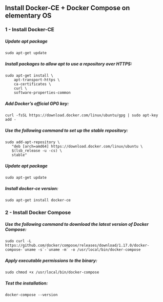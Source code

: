 ## Install Docker-CE + Docker Compose on elementary OS

### 1 - Install Docker-CE

##### <i class="icon-code"></i> Update **apt** package
```{r, engine='bash', count_lines}
sudo apt-get update
```

##### <i class="icon-code"></i> Install packages to allow **apt** to use a repository over HTTPS:
```{r, engine='bash', count_lines}
sudo apt-get install \
    apt-transport-https \
    ca-certificates \
    curl \
    software-properties-common
```

##### <i class="icon-code"></i> Add **Docker’s** official GPG key:
```{r, engine='bash', count_lines}
curl -fsSL https://download.docker.com/linux/ubuntu/gpg | sudo apt-key add -
```

##### <i class="icon-code"></i> Use the following command to set up the **stable** repository:
```{r, engine='bash', count_lines}
sudo add-apt-repository \
   "deb [arch=amd64] https://download.docker.com/linux/ubuntu \
   $(lsb_release -u -cs) \
   stable"
```

##### <i class="icon-code"></i> Update **apt** package
```{r, engine='bash', count_lines}
sudo apt-get update
```

##### <i class="icon-code"></i> Install **docker-ce** version:
```{r, engine='bash', count_lines}
sudo apt-get install docker-ce
```

### 2 - Install Docker Compose

##### <i class="icon-code"></i> Use the following command to download the latest version of **Docker Compose**:
```{r, engine='bash', count_lines}
sudo curl -L https://github.com/docker/compose/releases/download/1.17.0/docker-compose-`uname -s`-`uname -m` -o /usr/local/bin/docker-compose
```

##### <i class="icon-code"></i> Apply executable permissions to the binary:
```{r, engine='bash', count_lines}
sudo chmod +x /usr/local/bin/docker-compose
```

##### <i class="icon-code"></i> Test the installation:
```{r, engine='bash', count_lines}
docker-compose --version
```
